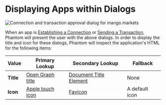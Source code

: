# Displaying Apps within Dialogs

![Connection and transaction approval dialog for mango.markets](<../.gitbook/assets/image (7).png>)

When an app is [Establishing a Connection](../getting-started-with-solana/establishing-a-connection.md) or [Sending a Transaction](../getting-started-with-solana/sending-a-transaction.md), Phantom will present the user with the above dialogs. In order to display the title and icon for these dialogs, Phantom will inspect the application's HTML for the following items:

| Value     | Primary Lookup                                                         | Secondary Lookup                                                                          | Fallback       |
| --------- | ---------------------------------------------------------------------- | ----------------------------------------------------------------------------------------- | -------------- |
| **Title** | [Open Graph title](https://ogp.me/)                                    | [Document Title Element](https://developer.mozilla.org/en-US/docs/Web/HTML/Element/title) | None           |
| **Icon**  | [Apple touch icon](https://www.computerhope.com/jargon/a/appletou.htm) | [Favicon](https://developer.mozilla.org/en-US/docs/Glossary/Favicon)                      | A default icon |

